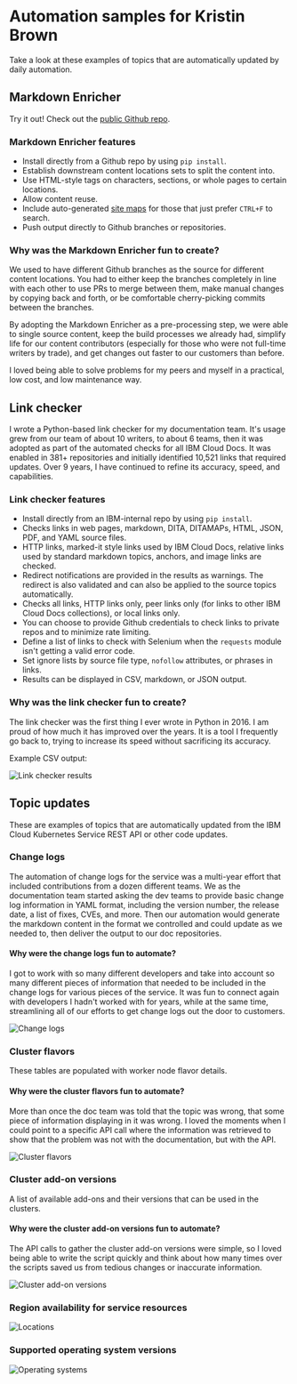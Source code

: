 # Automation samples for Kristin Brown

Take a look at these examples of topics that are automatically updated by daily automation.


## Markdown Enricher

Try it out! Check out the [public Github repo](https://github.com/IBM/md-enricher-for-cicd).

### Markdown Enricher features

- Install directly from a Github repo by using `pip install`.
- Establish downstream content locations sets to split the content into.
- Use HTML-style tags on characters, sections, or whole pages to certain locations.
- Allow content reuse.
- Include auto-generated [site maps](https://cloud.ibm.com/docs/instructlab?topic=instructlab-sitemap&interface=ui) for those that just prefer `CTRL+F` to search.
- Push output directly to Github branches or repositories.


### Why was the Markdown Enricher fun to create?

We used to have different Github branches as the source for different content locations. You had to either keep the branches completely in line with each other to use PRs to merge between them, make manual changes by copying back and forth, or be comfortable cherry-picking commits between the branches. 

By adopting the Markdown Enricher as a pre-processing step, we were able to single source content, keep the build processes we already had, simplify life for our content contributors (especially for those who were not full-time writers by trade), and get changes out faster to our customers than before. 

I loved being able to solve problems for my peers and myself in a practical, low cost, and low maintenance way.



## Link checker

I wrote a Python-based link checker for my documentation team. It's usage grew from our team of about 10 writers, to about 6 teams, then it was adopted as part of the automated checks for all IBM Cloud Docs. It was enabled in 381+ repositories and initially identified 10,521 links that required updates. Over 9 years, I have continued to refine its accuracy, speed, and capabilities.

### Link checker features
- Install directly from an IBM-internal repo by using `pip install`.
- Checks links in web pages, markdown, DITA, DITAMAPs, HTML, JSON, PDF, and YAML source files.
- HTTP links, marked-it style links used by IBM Cloud Docs, relative links used by standard markdown topics, anchors, and image links are checked.
- Redirect notifications are provided in the results as warnings. The redirect is also validated and can also be applied to the source topics automatically. 
- Checks all links, HTTP links only, peer links only (for links to other IBM Cloud Docs collections), or local links only.
- You can choose to provide Github credentials to check links to private repos and to minimize rate limiting.
- Define a list of links to check with Selenium when the `requests` module isn't getting a valid error code.
- Set ignore lists by source file type, `nofollow` attributes, or phrases in links.
- Results can be displayed in CSV, markdown, or JSON output.

### Why was the link checker fun to create?

The link checker was the first thing I ever wrote in Python in 2016. I am proud of how much it has improved over the years. It is a tool I frequently go back to, trying to increase its speed without sacrificing its accuracy.


Example CSV output:

![Link checker results](images/link-checker.png)






## Topic updates

These are examples of topics that are automatically updated from the IBM Cloud Kubernetes Service REST API or other code updates.

### Change logs

The automation of change logs for the service was a multi-year effort that included contributions from a dozen different teams. We as the documentation team started asking the dev teams to provide basic change log information in YAML format, including the version number, the release date, a list of fixes, CVEs, and more. Then our automation would generate the markdown content in the format we controlled and could update as we needed to, then deliver the output to our doc repositories.

#### Why were the change logs fun to automate?

I got to work with so many different developers and take into account so many different pieces of information that needed to be included in the change logs for various pieces of the service. It was fun to connect again with developers I hadn't worked with for years, while at the same time, streamlining all of our efforts to get change logs out the door to customers.

![Change logs](images/changelogs.jpg)

### Cluster flavors

These tables are populated with worker node flavor details. 

#### Why were the cluster flavors fun to automate?

More than once the doc team was told that the topic was wrong, that some piece of information displaying in it was wrong. I loved the moments when I could point to a specific API call where the information was retrieved to show that the problem was not with the documentation, but with the API.

![Cluster flavors](images/cluster-flavors.jpg)

### Cluster add-on versions

A list of available add-ons and their versions that can be used in the clusters.

#### Why were the cluster add-on versions fun to automate?

The API calls to gather the cluster add-on versions were simple, so I loved being able to write the script quickly and think about how many times over the scripts saved us from tedious changes or inaccurate information.

![Cluster add-on versions](images/add-on-versions.jpg)

### Region availability for service resources

![Locations](images/locations.png)

### Supported operating system versions

![Operating systems](images/os.jpg)


